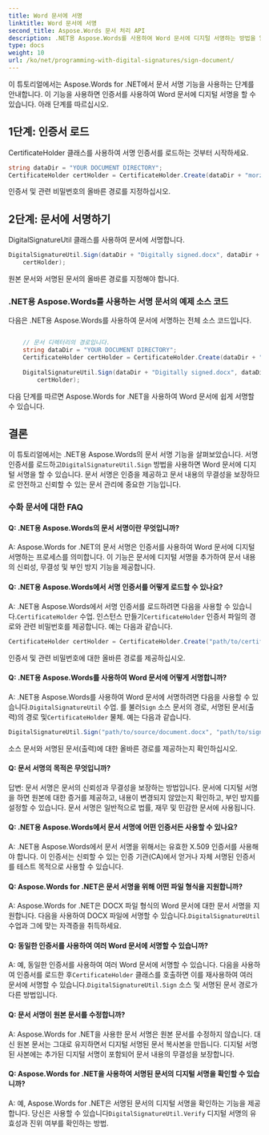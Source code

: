 ```yaml
---
title: Word 문서에 서명
linktitle: Word 문서에 서명
second_title: Aspose.Words 문서 처리 API
description: .NET용 Aspose.Words를 사용하여 Word 문서에 디지털 서명하는 방법을 알아보세요.
type: docs
weight: 10
url: /ko/net/programming-with-digital-signatures/sign-document/
---
```

이 튜토리얼에서는 Aspose.Words for .NET에서 문서 서명 기능을 사용하는 단계를 안내합니다. 이 기능을 사용하면 인증서를 사용하여 Word 문서에 디지털 서명을 할 수 있습니다. 아래 단계를 따르십시오.

## 1단계: 인증서 로드

CertificateHolder 클래스를 사용하여 서명 인증서를 로드하는 것부터 시작하세요.

```csharp
string dataDir = "YOUR DOCUMENT DIRECTORY";
CertificateHolder certHolder = CertificateHolder.Create(dataDir + "morzal.pfx", "aw");
```

인증서 및 관련 비밀번호의 올바른 경로를 지정하십시오.

## 2단계: 문서에 서명하기

DigitalSignatureUtil 클래스를 사용하여 문서에 서명합니다.

```csharp
DigitalSignatureUtil.Sign(dataDir + "Digitally signed.docx", dataDir + "Document.Signed.docx",
	certHolder);
```

원본 문서와 서명된 문서의 올바른 경로를 지정해야 합니다.

### .NET용 Aspose.Words를 사용하는 서명 문서의 예제 소스 코드

다음은 .NET용 Aspose.Words를 사용하여 문서에 서명하는 전체 소스 코드입니다.

```csharp

	// 문서 디렉터리의 경로입니다.
	string dataDir = "YOUR DOCUMENT DIRECTORY";
	CertificateHolder certHolder = CertificateHolder.Create(dataDir + "morzal.pfx", "aw");
	
	DigitalSignatureUtil.Sign(dataDir + "Digitally signed.docx", dataDir + "Document.Signed.docx",
		certHolder);

```

다음 단계를 따르면 Aspose.Words for .NET을 사용하여 Word 문서에 쉽게 서명할 수 있습니다.

## 결론

 이 튜토리얼에서는 .NET용 Aspose.Words의 문서 서명 기능을 살펴보았습니다. 서명 인증서를 로드하고`DigitalSignatureUtil.Sign` 방법을 사용하면 Word 문서에 디지털 서명을 할 수 있습니다. 문서 서명은 인증을 제공하고 문서 내용의 무결성을 보장하므로 안전하고 신뢰할 수 있는 문서 관리에 중요한 기능입니다.

### 수화 문서에 대한 FAQ

#### Q: .NET용 Aspose.Words의 문서 서명이란 무엇입니까?

A: Aspose.Words for .NET의 문서 서명은 인증서를 사용하여 Word 문서에 디지털 서명하는 프로세스를 의미합니다. 이 기능은 문서에 디지털 서명을 추가하여 문서 내용의 신뢰성, 무결성 및 부인 방지 기능을 제공합니다.

#### Q: .NET용 Aspose.Words에서 서명 인증서를 어떻게 로드할 수 있나요?

 A: .NET용 Aspose.Words에서 서명 인증서를 로드하려면 다음을 사용할 수 있습니다.`CertificateHolder` 수업. 인스턴스 만들기`CertificateHolder` 인증서 파일의 경로와 관련 비밀번호를 제공합니다. 예는 다음과 같습니다.

```csharp
CertificateHolder certHolder = CertificateHolder.Create("path/to/certificate.pfx", "password");
```

인증서 및 관련 비밀번호에 대한 올바른 경로를 제공하십시오.

#### Q: .NET용 Aspose.Words를 사용하여 Word 문서에 어떻게 서명합니까?

 A: .NET용 Aspose.Words를 사용하여 Word 문서에 서명하려면 다음을 사용할 수 있습니다.`DigitalSignatureUtil` 수업. 를 불러`Sign` 소스 문서의 경로, 서명된 문서(출력)의 경로 및`CertificateHolder` 물체. 예는 다음과 같습니다.

```csharp
DigitalSignatureUtil.Sign("path/to/source/document.docx", "path/to/signed/document.docx", certHolder);
```

소스 문서와 서명된 문서(출력)에 대한 올바른 경로를 제공하는지 확인하십시오.

#### Q: 문서 서명의 목적은 무엇입니까?

답변: 문서 서명은 문서의 신뢰성과 무결성을 보장하는 방법입니다. 문서에 디지털 서명을 하면 원본에 대한 증거를 제공하고, 내용이 변경되지 않았는지 확인하고, 부인 방지를 설정할 수 있습니다. 문서 서명은 일반적으로 법률, 재무 및 민감한 문서에 사용됩니다.

#### Q: .NET용 Aspose.Words에서 문서 서명에 어떤 인증서든 사용할 수 있나요?

A: .NET용 Aspose.Words에서 문서 서명을 위해서는 유효한 X.509 인증서를 사용해야 합니다. 이 인증서는 신뢰할 수 있는 인증 기관(CA)에서 얻거나 자체 서명된 인증서를 테스트 목적으로 사용할 수 있습니다.

#### Q: Aspose.Words for .NET은 문서 서명을 위해 어떤 파일 형식을 지원합니까?

 A: Aspose.Words for .NET은 DOCX 파일 형식의 Word 문서에 대한 문서 서명을 지원합니다. 다음을 사용하여 DOCX 파일에 서명할 수 있습니다.`DigitalSignatureUtil` 수업과 그에 맞는 자격증을 취득하세요.

#### Q: 동일한 인증서를 사용하여 여러 Word 문서에 서명할 수 있습니까?

A: 예, 동일한 인증서를 사용하여 여러 Word 문서에 서명할 수 있습니다. 다음을 사용하여 인증서를 로드한 후`CertificateHolder` 클래스를 호출하면 이를 재사용하여 여러 문서에 서명할 수 있습니다.`DigitalSignatureUtil.Sign` 소스 및 서명된 문서 경로가 다른 방법입니다.

#### Q: 문서 서명이 원본 문서를 수정합니까?

A: Aspose.Words for .NET을 사용한 문서 서명은 원본 문서를 수정하지 않습니다. 대신 원본 문서는 그대로 유지하면서 디지털 서명된 문서 복사본을 만듭니다. 디지털 서명된 사본에는 추가된 디지털 서명이 포함되어 문서 내용의 무결성을 보장합니다.

#### Q: Aspose.Words for .NET을 사용하여 서명된 문서의 디지털 서명을 확인할 수 있습니까?

 A: 예, Aspose.Words for .NET은 서명된 문서의 디지털 서명을 확인하는 기능을 제공합니다. 당신은 사용할 수 있습니다`DigitalSignatureUtil.Verify` 디지털 서명의 유효성과 진위 여부를 확인하는 방법.